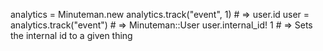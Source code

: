 
analytics = Minuteman.new
analytics.track("event", 1) # => user.id
user = analytics.track("event") # => Minuteman::User
user.internal_id! 1 # => Sets the internal id to a given thing
